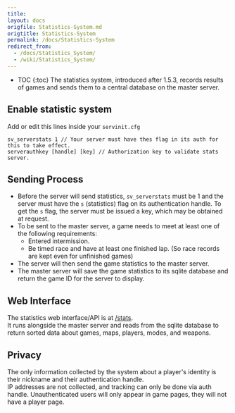 ```yaml
---
title: 
layout: docs
origfile: Statistics-System.md
origtitle: Statistics-System
permalink: /docs/Statistics-System
redirect_from:
  - /docs/Statistics_System/
  - /wiki/Statistics_System/
---
```

* TOC
{:toc}
The statistics system, introduced after 1.5.3, records results of games and sends them to a central database on the master server.

## Enable statistic system
Add or edit this lines inside your `servinit.cfg`
```
sv_serverstats 1 // Your server must have thes flag in its auth for this to take effect.
serverauthkey [handle] [key] // Authorization key to validate stats server.
```
## Sending Process
- Before the server will send statistics, `sv_serverstats` must be 1 and the server must have the `s` (statistics) flag on its authentication handle. To get the `s` flag, the server must be issued a key, which may be obtained at request.
- To be sent to the master server, a game needs to meet at least one of the following requirements:
    - Entered intermission.
    - Be timed race and have at least one finished lap. (So race records are kept even for unfinished games)
- The server will then send the game statistics to the master server.
- The master server will save the game statistics to its sqlite database and return the game ID for the server to display.

## Web Interface
The statistics web interface/API is at [/stats](/stats).  
It runs alongside the master server and reads from the sqlite database to return sorted data about games, maps, players, modes, and weapons.

## Privacy
The only information collected by the system about a player's identity is their nickname and their authentication handle.  
IP addresses are not collected, and tracking can only be done via auth handle. Unauthenticated users will only appear in game pages, they will not have a player page.
